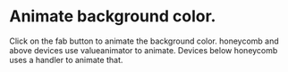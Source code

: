 # Animate background color.
Click on the fab button to animate the background color. honeycomb and above devices use valueanimator to animate. Devices below honeycomb uses a handler to animate that.
